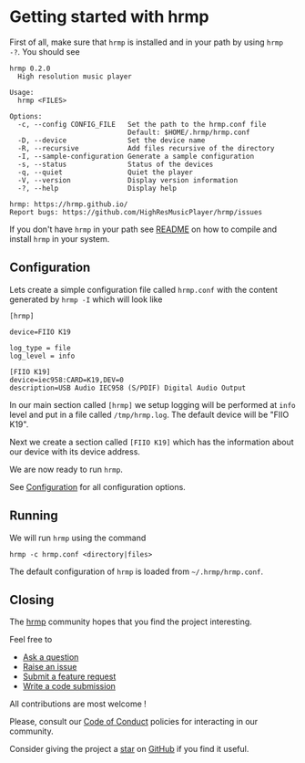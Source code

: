 # Getting started with hrmp

First of all, make sure that `hrmp` is installed and in your path by
using `hrmp -?`. You should see

```
hrmp 0.2.0
  High resolution music player

Usage:
  hrmp <FILES>

Options:
  -c, --config CONFIG_FILE   Set the path to the hrmp.conf file
                             Default: $HOME/.hrmp/hrmp.conf
  -D, --device               Set the device name
  -R, --recursive            Add files recursive of the directory
  -I, --sample-configuration Generate a sample configuration
  -s, --status               Status of the devices
  -q, --quiet                Quiet the player
  -V, --version              Display version information
  -?, --help                 Display help

hrmp: https://hrmp.github.io/
Report bugs: https://github.com/HighResMusicPlayer/hrmp/issues
```

If you don't have `hrmp` in your path see [README](../README.md) on how to
compile and install `hrmp` in your system.

## Configuration

Lets create a simple configuration file called `hrmp.conf` with the content
generated by `hrmp -I` which will look like

```
[hrmp]

device=FIIO K19

log_type = file
log_level = info

[FIIO K19]
device=iec958:CARD=K19,DEV=0
description=USB Audio IEC958 (S/PDIF) Digital Audio Output
```

In our main section called `[hrmp]` we setup logging will be performed at `info` level and put in a file called `/tmp/hrmp.log`.
The default device will be "FIIO K19".

Next we create a section called `[FIIO K19]` which has the information about our
device with its device address.

We are now ready to run `hrmp`.

See [Configuration](./CONFIGURATION.md) for all configuration options.

## Running

We will run `hrmp` using the command

```
hrmp -c hrmp.conf <directory|files>
```

The default configuration of `hrmp` is loaded from `~/.hrmp/hrmp.conf`.

## Closing

The [hrmp](https://github.com/HighResMusicPlayer/hrmp) community hopes that you find
the project interesting.

Feel free to

* [Ask a question](https://github.com/HighResMusicPlayer/hrmp/discussions)
* [Raise an issue](https://github.com/HighResMusicPlayer/hrmp/issues)
* [Submit a feature request](https://github.com/HighResMusicPlayer/hrmp/issues)
* [Write a code submission](https://github.com/HighResMusicPlayer/hrmp/pulls)

All contributions are most welcome !

Please, consult our [Code of Conduct](../CODE_OF_CONDUCT.md) policies for interacting in our
community.

Consider giving the project a [star](https://github.com/HighResMusicPlayer/hrmp/stargazers) on
[GitHub](https://github.com/HighResMusicPlayer/hrmp/) if you find it useful.
